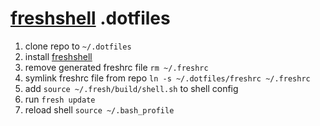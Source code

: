 [freshshell](http://freshshell.com/) .dotfiles 
===

1. clone repo to ``~/.dotfiles``
2. install [freshshell](http://freshshell.com/)
3. remove generated freshrc file ``rm ~/.freshrc``
4. symlink freshrc file from repo ``ln -s ~/.dotfiles/freshrc ~/.freshrc``
5. add ``source ~/.fresh/build/shell.sh`` to shell config 
6. run ``fresh update``
7. reload shell ``source ~/.bash_profile``
